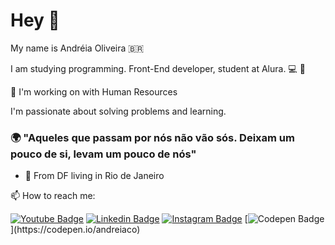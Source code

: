 

# Hey 👋

My name is Andréia Oliveira 🇧🇷

I am studying programming. Front-End developer, student at Alura.  💻 🥰

🔭 I'm working on with Human Resources

I'm passionate about solving problems and learning. 

### 🌍 "Aqueles que passam por nós não vão sós. Deixam um pouco de si, levam um pouco de nós" 

- 📍 From DF living in Rio de Janeiro

📫 How to reach me:

[![Youtube Badge](https://img.shields.io/badge/-Youtube-FF0000?style=flat-square&labelColor=FF0000&logo=youtube&logoColor=white&link=https://www.youtube.com/channel/UCRhKK6VrISnIWPJjYxBPKnA/videos)](https://www.youtube.com/channel/UCN0rZmt8DbJ0oX72Me8orhw) [![Linkedin Badge](https://img.shields.io/badge/-LinkedIn-blue?style=flat-square&logo=Linkedin&logoColor=white&link=https://https://www.linkedin.com/in/andr%C3%A9ia-oliveira-75544b18//)](https://https://www.linkedin.com/in/andr%C3%A9ia-oliveira-75544b18//) [![Instagram Badge](https://img.shields.io/badge/-Instagram-violet?style=flat-square&logo=Instagram&logoColor=white&link=https://www.instagram.com/andreia_oliveira/)](https://www.instagram.com/andreia_oliveira/) [![Codepen Badge](https://img.shields.io/badge/-Codepen-black?style=flat-square&logo=Codepen&logoColor=white&link=[https://codepen.io/andreiaco](https://codepen.io/andreiaco))](https://codepen.io/andreiaco)




